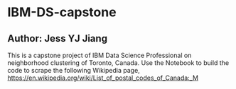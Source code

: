 # IBM-DS-capstone
## Author: Jess YJ Jiang  

This is a capstone project of IBM Data Science Professional on neighborhood clustering of Toronto, Canada.
Use the Notebook to build the code to scrape the following Wikipedia page, https://en.wikipedia.org/wiki/List_of_postal_codes_of_Canada:_M
